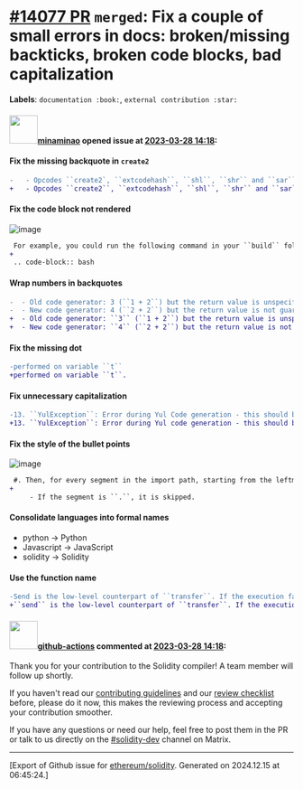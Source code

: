 # [\#14077 PR](https://github.com/ethereum/solidity/pull/14077) `merged`: Fix a couple of small errors in docs: broken/missing backticks, broken code blocks, bad capitalization
**Labels**: `documentation :book:`, `external contribution :star:`


#### <img src="https://avatars.githubusercontent.com/u/20497787?u=a96a6c9f3dbec52ad60326770404a3f728a38efa&v=4" width="50">[minaminao](https://github.com/minaminao) opened issue at [2023-03-28 14:18](https://github.com/ethereum/solidity/pull/14077):

#### Fix the missing backquote in `create2`

```diff
-   - Opcodes ``create2`, ``extcodehash``, ``shl``, ``shr`` and ``sar`` are available in assembly.
+   - Opcodes ``create2``, ``extcodehash``, ``shl``, ``shr`` and ``sar`` are available in assembly.
```

#### Fix the code block not rendered

![image](https://user-images.githubusercontent.com/20497787/228267879-ef0733d4-5a2b-453e-b4e8-9fd6ea55dcb2.png)

```diff
 For example, you could run the following command in your ``build`` folder:
+
 .. code-block:: bash
```

#### Wrap numbers in backquotes

```diff
-  - Old code generator: 3 (``1 + 2``) but the return value is unspecified in general
-  - New code generator: 4 (``2 + 2``) but the return value is not guaranteed
+  - Old code generator: ``3`` (``1 + 2``) but the return value is unspecified in general
+  - New code generator: ``4`` (``2 + 2``) but the return value is not guaranteed
```

#### Fix the missing dot

```diff
-performed on variable ``t``
+performed on variable ``t``.
```

#### Fix unnecessary capitalization

```diff
-13. ``YulException``: Error during Yul Code generation - this should be reported as an issue.
+13. ``YulException``: Error during Yul code generation - this should be reported as an issue.
```

#### Fix the style of the bullet points

![image](https://user-images.githubusercontent.com/20497787/228267464-c6778ca2-ccbb-4a4b-8259-36045c447596.png)

```diff
 #. Then, for every segment in the import path, starting from the leftmost one:
+
     - If the segment is ``.``, it is skipped.
```

#### Consolidate languages into formal names
- python -> Python
- Javascript -> JavaScript
- solidity -> Solidity

#### Use the function name

```diff
-Send is the low-level counterpart of ``transfer``. If the execution fails, the current contract will not stop with an exception, but ``send`` will return ``false``.
+``send`` is the low-level counterpart of ``transfer``. If the execution fails, the current contract will not stop with an exception, but ``send`` will return ``false``.
```

#### <img src="https://avatars.githubusercontent.com/in/15368?v=4" width="50">[github-actions](https://github.com/apps/github-actions) commented at [2023-03-28 14:18](https://github.com/ethereum/solidity/pull/14077#issuecomment-1486984920):

Thank you for your contribution to the Solidity compiler! A team member will follow up shortly.

If you haven't read our [contributing guidelines](https://docs.soliditylang.org/en/latest/contributing.html) and our [review checklist](https://github.com/ethereum/solidity/blob/develop/ReviewChecklist.md) before, please do it now, this makes the reviewing process and accepting your contribution smoother.

If you have any questions or need our help, feel free to post them in the PR or talk to us directly on the [#solidity-dev](https://matrix.to/#/#ethereum_solidity-dev:gitter.im) channel on Matrix.


-------------------------------------------------------------------------------



[Export of Github issue for [ethereum/solidity](https://github.com/ethereum/solidity). Generated on 2024.12.15 at 06:45:24.]
